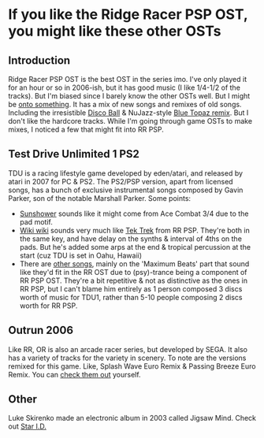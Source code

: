 # If you like the Ridge Racer PSP OST, you might like these other OSTs

Introduction
---
Ridge Racer PSP OST is the best OST in the series imo. I've only played it for an hour or so in 2006-ish, but it has good music (I like 1/4-1/2 of the tracks). But I'm biased since I barely know the other OSTs well. But I might be [onto something](https://www.squareenixmusic.com/reviews/chris/ridgeracers.shtml). It has a mix of new songs and remixes of old songs. Including the irresistible [Disco Ball](https://www.youtube.com/watch?v=X3GLPLsjD24) & NuJazz-style [Blue Topaz remix](https://www.youtube.com/watch?v=kydwDBr9MoA). But I don't like the hardcore tracks. While I'm going through game OSTs to make mixes, I noticed a few that might fit into RR PSP.

Test Drive Unlimited 1 PS2
---
TDU is a racing lifestyle game developed by eden/atari, and released by atari in 2007 for PC & PS2. The PS2/PSP version, apart from licensed songs, has a bunch of exclusive instrumental songs composed by Gavin Parker, son of the notable Marshall Parker. Some points: 

- [Sunshower](https://www.youtube.com/watch?v=pRUDaUnvF8Y) sounds like it might come from Ace Combat 3/4 due to the pad motif.
- [Wiki wiki](https://www.youtube.com/watch?v=UBRgr9OlCdo) sounds very much like [Tek Trek](https://www.youtube.com/watch?v=_StCqgqydtg) from RR PSP. They're both in the same key, and have delay on the synths & interval of 4ths on the pads. But he's added some arps at the end & tropical percussion at the start (cuz TDU is set in Oahu, Hawaii)
- There are [other songs](https://www.youtube.com/watch?v=RUpIqif6rE4), mainly on the 'Maximum Beats' part that sound like they'd fit in the RR OST due to (psy)-trance being a component of RR PSP OST. They're a bit repetitive & not as distinctive as the ones in RR PSP, but I can't blame him entirely as 1 person composed 3 discs worth of music for TDU1, rather than 5-10 people composing 2 discs worth for RR PSP.

Outrun 2006
---
Like RR, OR is also an arcade racer series, but developed by SEGA. It also has a variety of tracks for the variety in scenery. To note are the versions remixed for this game. Like, Splash Wave Euro Remix & Passing Breeze Euro Remix. You can [check them out](https://www.youtube.com/watch?v=bTxNpFdvmAI&list=PL_BhbJAAueZRGIUQiJttJc7Sl7OjThLIP&index=17) yourself.

Other
---
Luke Skirenko made an electronic album in 2003 called Jigsaw Mind. Check out [Star I.D.](https://www.youtube.com/watch?v=U180kOsrVIE)

